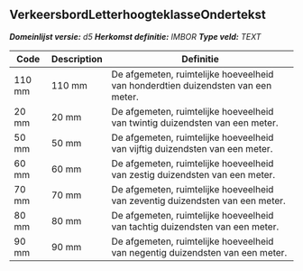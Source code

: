 ﻿## VerkeersbordLetterhoogteklasseOndertekst

*__Domeinlijst versie:__ d5*
*__Herkomst definitie:__ IMBOR*
*__Type veld:__ TEXT*

|__Code__ |__Description__ |__Definitie__	|
|	---	|	---	|   ---	| 
| 110 mm | 110 mm | De afgemeten, ruimtelijke hoeveelheid van honderdtien duizendsten van een meter. |
| 20 mm | 20 mm | De afgemeten, ruimtelijke hoeveelheid van twintig duizendsten van een meter. |
| 50 mm | 50 mm | De afgemeten, ruimtelijke hoeveelheid van vijftig duizendsten van een meter. |
| 60 mm | 60 mm | De afgemeten, ruimtelijke hoeveelheid van zestig duizendsten van een meter. |
| 70 mm | 70 mm | De afgemeten, ruimtelijke hoeveelheid van zeventig duizendsten van een meter. |
| 80 mm | 80 mm | De afgemeten, ruimtelijke hoeveelheid van tachtig duizendsten van een meter. |
| 90 mm | 90 mm | De afgemeten, ruimtelijke hoeveelheid van negentig duizendsten van een meter. |
